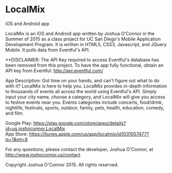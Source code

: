 # LocalMix
iOS and Android app

LocalMix is an iOS and Android app written by Joshua O'Connor in the Summer of 2015 as a class project for UC San Diego's Mobile Application Development Program.  It is written in HTML5, CSS3, Javascript, and JQuery Mobile.  It pulls data from Eventful's API.

**DISCLAIMER:  The API Key required to access Eventful's database has been removed from this project.  To have the app fully functional, obtain an API key from Eventful:  http://api.eventful.com/

App Description:
Got time on your hands, and can't figure out what to do with it? LocalMix is here to help you. LocalMix provides in-depth information to thousands of events all across the world using Eventful's API. Simply input your city name, choose a category, and LocalMix will give you access to festive events near you. Events categories include concerts, food/drink, nightlife, festivals, sports, outdoor, family, pets, health, education, comedy, and film.

Google Play: https://play.google.com/store/apps/details?id=us.joshoconnor.LocalMix <br>
App Store: https://itunes.apple.com/us/app/localmix/id1031057477?ls=1&mt=8

For any questions, please contact the developer, Joshua O'Connor, at http://www.joshoconnor.us/contact

Copyright Joshua O'Connor 2015.  All rights reserved.
